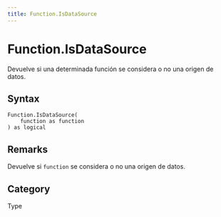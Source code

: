 ```yaml
---
title: Function.IsDataSource
---
```


# Function.IsDataSource


Devuelve si una determinada función se considera o no una origen de datos.


## Syntax

```powerquery
Function.IsDataSource(
    function as function
) as logical
```


## Remarks

Devuelve si <code>function</code> se considera o no una origen de datos.



## Category
Type
